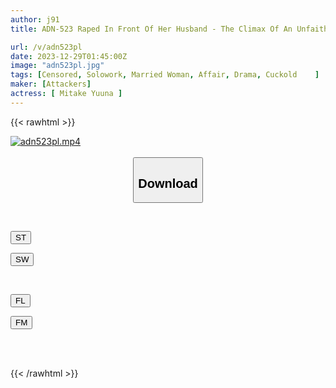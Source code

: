 ```yaml
---
author: j91
title: ADN-523 Raped In Front Of Her Husband - The Climax Of An Unfaithful Wife Yuuna Mitake

url: /v/adn523pl
date: 2023-12-29T01:45:00Z
image: "adn523pl.jpg"
tags: [Censored, Solowork, Married Woman, Affair, Drama, Cuckold	]
maker: [Attackers]
actress: [ Mitake Yuuna ]
---
```



{{< rawhtml >}}

<div class="video" data-videoid="MXLApRKxzzumOZV">
    <a href="javascript:;">
        <img src="/v/adn523pl/adn523pl.jpg" width="WIDTH" height="HEIGHT" alt="adn523pl.mp4" loading="lazy">
    </a>
</div>

<script type="text/javascript" src="https://j91.asia/asset/on-demand-st.js"></script>

<br>
  <link rel="stylesheet" href="https://j91.asia/asset/bs5.css">
  
  <center>
  <button class="btn btn-primary" type="button" data-bs-toggle="collapse" data-bs-target=".multi-collapse" aria-expanded="false" aria-controls="multiCollapseExample1 multiCollapseExample2"><h2>Download</h2></button></center>
</p>
<div class="row">
  <div class="col">
    <div class="collapse multi-collapse" id="multiCollapseExample1">
      <div class="card card-body">
	      	      <br>
<div class="buttons">  
<p><a href="https://streamtape.to/v/MXLApRKxzzumOZV" target="_blank"><button class="btn-hover color-3"><i class="fa fa-download"></i> ST</button></a></p>
<p><a href="https://flaswish.com/vl88vk2ffkyx" target="_blank"><button class="btn-hover color-2"><i class="fa fa-download"></i> SW</button></a></p></div>
    </div>
  </div>
</div>
  <div class="col">
    <div class="collapse multi-collapse" id="multiCollapseExample2">
      <div class="card card-body">
	      <br>
<div class="buttons">
<p><a href="javascript:;" target="_blank"><button class="btn-hover color-9"><i class="fa fa-download"></i> FL</button></a></p>
<p><a href="javascript:;" target="_blank"><button class="btn-hover color-8"><i class="fa fa-download"></i> FM</button></a></p></div>
<br><br>
      </div>
    </div>
  </div>
</div>

{{< /rawhtml >}}